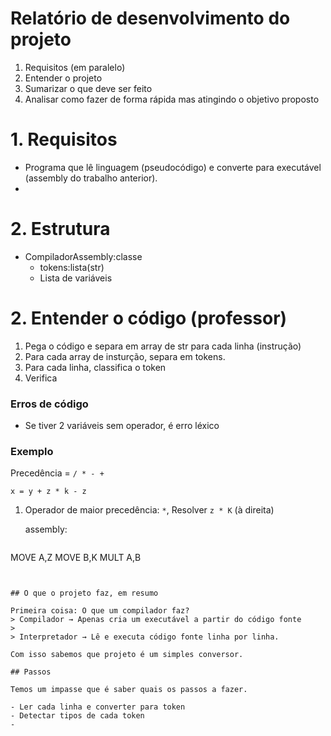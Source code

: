 # Relatório de desenvolvimento do projeto

1. Requisitos (em paralelo)
2. Entender o projeto
3. Sumarizar o que deve ser feito
1. Analisar como fazer de forma rápida mas atingindo o objetivo proposto

# 1. Requisitos

- Programa que lê linguagem (pseudocódigo) e converte para executável (assembly do trabalho anterior).
- 

# 2. Estrutura

- CompiladorAssembly:classe
  - tokens:lista(str)
  - Lista de variáveis

# 2. Entender o código (professor)

1. Pega o código e separa em array de str para cada linha (instrução)
2. Para cada array de insturção, separa em tokens.
3. Para cada linha, classifica o token
4. Verifica 

### Erros de código

- Se tiver 2 variáveis sem operador, é erro léxico

### Exemplo
Precedência = `/ * - +`
```
x = y + z * k - z
```

1. Operador de maior precedência: `*`, Resolver `z * K` (à direita)

   assembly:
   ```
MOVE A,Z
MOVE B,K
MULT A,B
   ```


## O que o projeto faz, em resumo

Primeira coisa: O que um compilador faz?
> Compilador → Apenas cria um executável a partir do código fonte
> 
> Interpretador → Lê e executa código fonte linha por linha.

Com isso sabemos que projeto é um simples conversor.

## Passos

Temos um impasse que é saber quais os passos a fazer.

- Ler cada linha e converter para token
- Detectar tipos de cada token
- 